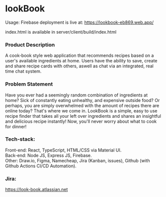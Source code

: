 # lookBook

Usage: 
Firebase deployment is live at: https://lookbook-eb869.web.app/

index.html is available in server/client/build/index.html

### Product Description

A cook-book style web application that recommends recipes based on a user's available ingredients at home. Users have the ability to save, create and share recipe cards with others, aswell as chat via an integrated, real time chat system.

### Problem Statement

Have you ever had a seemingly random combination of ingredients at home? Sick of constantly eating unhealthy, and expensive outside food? Or perhaps, you are simply overwhelmed with the amount of recipes there are online today? That's where we come in. LookBook is a simple, easy to use recipe finder that takes all your left over ingredients and shares an insightful and delicious recipe instantly! Now, you'll never worry about what to cook for dinner!

### Tech-stack:

Front-end: React, TypeScript, HTML/CSS via Material UI.\
Back-end: Node JS, Express JS, Firebase.\
Other: Draw.io, Figma, Namecheap, Jira (Kanban, issues), Github (with Github Actions CI/CD Automation).

### Jira:

https://look-book.atlassian.net
